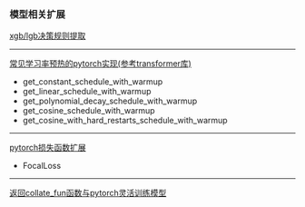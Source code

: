 ### 模型相关扩展

[xgb/lgb决策规则提取](../I_Model/classic_ML_model/gather_集成学习算法/提升算法_boosting/决策规则提取_extend)

***

[常见学习率预热的pytorch实现(参考transformer库)](../E_PyTorch/高阶操作及深度学习相关理论/torch.optim优化算法/学习率调整/学习率预热)

* get_constant_schedule_with_warmup
* get_linear_schedule_with_warmup
* get_polynomial_decay_schedule_with_warmup
* get_cosine_schedule_with_warmup
* get_cosine_with_hard_restarts_schedule_with_warmup

***

[pytorch损失函数扩展](../E_PyTorch/高阶操作及深度学习相关理论/torch.nn神经网络模块/损失函数/扩展)

* FocalLoss

***

[返回collate_fun函数与pytorch灵活训练模型](../J_demo/_way_of_training_bert/pytorch_base.ipynb)